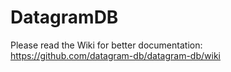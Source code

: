 # DatagramDB

Please read the Wiki for better documentation: https://github.com/datagram-db/datagram-db/wiki
